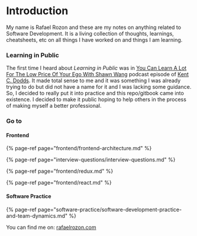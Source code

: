 # Introduction

My name is Rafael Rozon and these are my notes on anything related to Software Development. It is a living collection of thoughts, learnings, cheatsheets, etc on all things I have worked on and things I am learning.

### Learning in Public

The first time I heard about _Learning in Public_ was in [You Can Learn A Lot For The Low Price Of Your Ego With Shawn Wang](https://kentcdodds.com/chats-with-kent-podcast/seasons/01/episodes/you-can-learn-a-lot-for-the-low-price-of-your-ego-with-shawn-wang) podcast episode of [Kent C. Dodds](https://kentcdodds.com/). It made total sense to me and it was something I was already trying to do but did not have a name for it and I was lacking some guidance. So, I decided to really put it into practice and this repo/gitbook came into existence.  I decided to make it public hoping to help others in the process of making myself a better professional. 

### Go to

#### **Frontend**

{% page-ref page="frontend/frontend-architecture.md" %}

{% page-ref page="interview-questions/interview-questions.md" %}

{% page-ref page="frontend/redux.md" %}

{% page-ref page="frontend/react.md" %}

#### **Software Practice**

{% page-ref page="software-practice/software-development-practice-and-team-dynamics.md" %}

You can find me on: [rafaelrozon.com](https://rafaelrozon.com)









